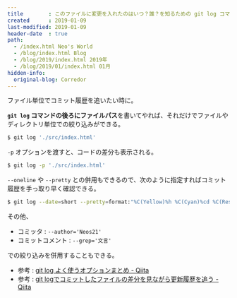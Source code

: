 ```yaml
---
title        : このファイルに変更を入れたのはいつ？誰？を知るための git log コマンド
created      : 2019-01-09
last-modified: 2019-01-09
header-date  : true
path:
  - /index.html Neo's World
  - /blog/index.html Blog
  - /blog/2019/index.html 2019年
  - /blog/2019/01/index.html 01月
hidden-info:
  original-blog: Corredor
---
```


ファイル単位でコミット履歴を追いたい時に。

**`git log` コマンドの後ろにファイルパス**を書いてやれば、それだけでファイルやディレクトリ単位での絞り込みができる。

```bash
$ git log './src/index.html'
```

`-p` オプションを渡すと、コードの差分も表示される。

```bash
$ git log -p './src/index.html'
```

`--oneline` や `--pretty` との併用もできるので、次のように指定すればコミット履歴を手っ取り早く確認できる。

```bash
$ git log --date=short --pretty=format:"%C(Yellow)%h %C(Cyan)%cd %C(Reset)%s %C(Blue)[%cn]%C(Red)%d" './src/index.html'
```

その他、

- コミッタ : `--author='Neos21'`
- コミットコメント : `--grep='文言'`

での絞り込みを併用することもできる。

- 参考 : [git log よく使うオプションまとめ - Qiita](https://qiita.com/take4s5i/items/15d8648405f4e7ea3039)
- 参考 : [git logでコミットしたファイルの差分を見ながら更新履歴を追う - Qiita](https://qiita.com/pugiemonn/items/c3290155e4fe4d18bc28)
